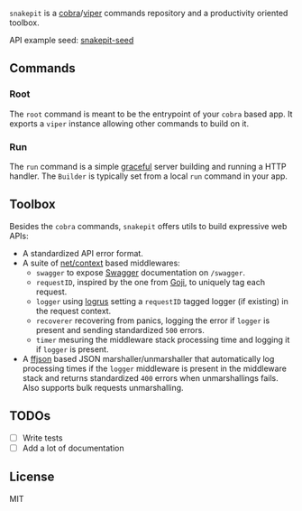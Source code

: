 `snakepit` is a [cobra](https://github.com/spf13/cobra)/[viper](https://github.com/spf13/viper) commands repository and a productivity oriented toolbox.

API example seed: [snakepit-seed](https://github.com/solher/snakepit-seed)

## Commands
### Root

The `root` command is meant to be the entrypoint of your `cobra` based app.
It exports a `viper` instance allowing other commands to build on it.

### Run

The `run` command is a simple [graceful](https://github.com/tylerb/graceful) server building and running a HTTP handler.
The `Builder` is typically set from a local `run` command in your app.

## Toolbox

Besides the `cobra` commands, `snakepit` offers utils to build expressive web APIs:

- A standardized API error format.
- A suite of [net/context](https://godoc.org/golang.org/x/net/context) based middlewares:
    - `swagger` to expose [Swagger](http://swagger.io) documentation on `/swagger`.
    - `requestID`, inspired by the one from [Goji](https://github.com/zenazn/goji), to uniquely tag each request.
    - `logger` using [logrus](https://github.com/Sirupsen/logrus) setting a `requestID` tagged logger (if existing) in the request context.
    - `recoverer` recovering from panics, logging the error if `logger` is present and sending standardized `500` errors.
    - `timer` mesuring the middleware stack processing time and logging it if `logger` is present.
- A [ffjson](https://github.com/pquerna/ffjson) based JSON marshaller/unmarshaller that automatically log processing times if the `logger` middleware is present in the middleware stack and returns standardized `400` errors when unmarshallings fails. Also supports bulk requests unmarshalling.

## TODOs
* [ ] Write tests
* [ ] Add a lot of documentation

## License

MIT

